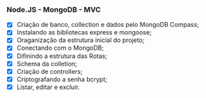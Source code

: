 ### Node.JS - MongoDB - MVC
- [x] Criação de banco, collection e dados pelo MongoDB Compass;
- [x] Instalando as bibliotecas express e mongoose;
- [x] Oraganização da estrutura inicial do projeto;
- [x] Conectando com o MongoDB;
- [x] Difinindo a estrutura das Rotas;
- [x] Schema da colletion;
- [x] Criação de controllers;
- [x] Criptografando a senha bcrypt;
- [x] Listar, editar e excluir.
